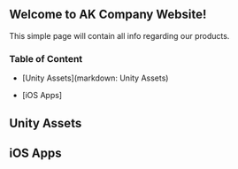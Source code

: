 ## Welcome to AK Company Website!

This simple page will contain all info regarding our products.

### Table of Content

- [Unity Assets](markdown: Unity Assets)

- [iOS Apps]



## Unity Assets


## iOS Apps
